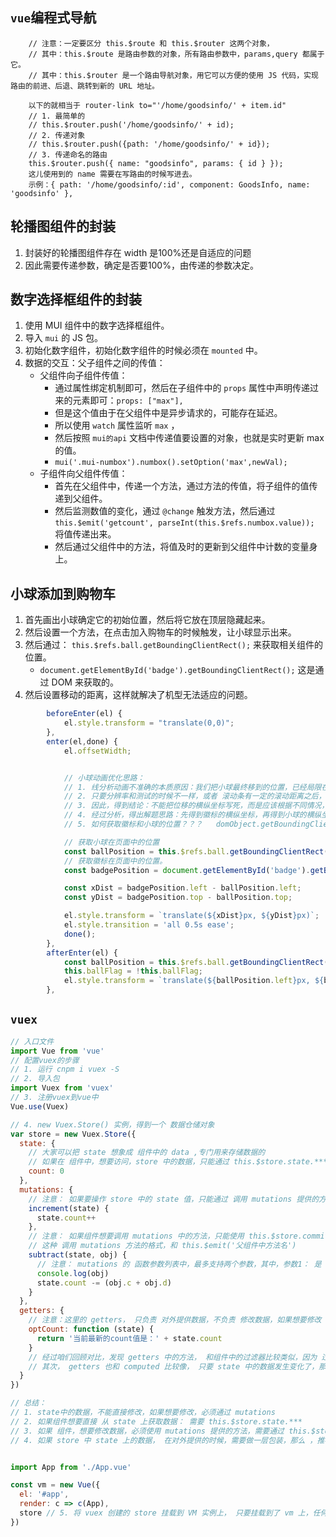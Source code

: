 ## `vue`编程式导航

```text
    // 注意：一定要区分 this.$route 和 this.$router 这两个对象，
    // 其中：this.$route 是路由参数的对象，所有路由参数中，params,query 都属于它。
    // 其中：this.$router 是一个路由导航对象，用它可以方便的使用 JS 代码，实现路由的前进、后退、跳转到新的 URL 地址。

	以下的就相当于 router-link to="'/home/goodsinfo/' + item.id"
    // 1. 最简单的
    // this.$router.push('/home/goodsinfo/' + id);
    // 2. 传递对象
    // this.$router.push({path: '/home/goodsinfo/' + id});
    // 3. 传递命名的路由
    this.$router.push({ name: "goodsinfo", params: { id } });
    这儿使用到的 name 需要在写路由的时候写进去。
    示例：{ path: '/home/goodsinfo/:id', component: GoodsInfo, name: 'goodsinfo' },

```

## 轮播图组件的封装

1. 封装好的轮播图组件存在 width 是100%还是自适应的问题
2. 因此需要传递参数，确定是否要100%，由传递的参数决定。

## 数字选择框组件的封装

1. 使用 MUI 组件中的数字选择框组件。
2. 导入 `mui` 的 JS 包。
3. 初始化数字组件，初始化数字组件的时候必须在 `mounted` 中。
4. 数据的交互：父子组件之间的传值：
	+ 父组件向子组件传值：
		- 通过属性绑定机制即可，然后在子组件中的 `props` 属性中声明传递过来的元素即可：`props: ["max"],`
		- 但是这个值由于在父组件中是异步请求的，可能存在延迟。
		- 所以使用 `watch` 属性监听 `max` ，
		- 然后按照 `mui的api` 文档中传递值要设置的对象，也就是实时更新 max 的值。
		- `mui('.mui-numbox').numbox().setOption('max',newVal);`
	+ 子组件向父组件传值：
		- 首先在父组件中，传递一个方法，通过方法的传值，将子组件的值传递到父组件。
		- 然后监测数值的变化，通过 `@change` 触发方法，然后通过 `this.$emit('getcount', parseInt(this.$refs.numbox.value));` 将值传递出来。
		- 然后通过父组件中的方法，将值及时的更新到父组件中计数的变量身上。

## 小球添加到购物车

1. 首先画出小球确定它的初始位置，然后将它放在顶层隐藏起来。
2. 然后设置一个方法，在点击加入购物车的时候触发，让小球显示出来。
3. 然后通过： `this.$refs.ball.getBoundingClientRect();` 来获取相关组件的位置。
	+ `document.getElementById('badge').getBoundingClientRect();` 这是通过 DOM 来获取的。
4. 然后设置移动的距离，这样就解决了机型无法适应的问题。

```javascript
		beforeEnter(el) {
			el.style.transform = "translate(0,0)";
		},
		enter(el,done) {
			el.offsetWidth;


			// 小球动画优化思路：
			// 1. 线分析动画不准确的本质原因：我们把小球最终移到的位置，已经局限在了某一分辨率下的滚动条为滚动的情况下；
			// 2. 只要分辨率和测试的时候不一样，或者 滚动条有一定的滚动距离之后，问题就出现了；
			// 3. 因此，得到结论：不能把位移的横纵坐标写死，而是应该根据不同情况，动态计算这个坐标值。
			// 4. 经过分析，得出解题思路：先得到徽标的横纵坐标，再得到小球的横纵坐标，然后让 y 值求差，x 值也求差，得到的结果，就是横纵坐标要位移的距离
			// 5. 如何获取徽标和小球的位置？？？   domObject.getBoundingClientRect()

			// 获取小球在页面中的位置
			const ballPosition = this.$refs.ball.getBoundingClientRect();
			// 获取徽标在页面中的位置。
			const badgePosition = document.getElementById('badge').getBoundingClientRect();

			const xDist = badgePosition.left - ballPosition.left;
			const yDist = badgePosition.top - ballPosition.top;

			el.style.transform = `translate(${xDist}px, ${yDist}px)`;
			el.style.transition = 'all 0.5s ease';
			done();
		},
		afterEnter(el) {
			const ballPosition = this.$refs.ball.getBoundingClientRect();
			this.ballFlag = !this.ballFlag;
			el.style.transform = `translate(${ballPosition.left}px, ${ballPosition.top}px)`;
		},
```

## `vuex`

```javascript
// 入口文件
import Vue from 'vue'
// 配置vuex的步骤
// 1. 运行 cnpm i vuex -S 
// 2. 导入包
import Vuex from 'vuex'
// 3. 注册vuex到vue中
Vue.use(Vuex)

// 4. new Vuex.Store() 实例，得到一个 数据仓储对象
var store = new Vuex.Store({
  state: {
    // 大家可以把 state 想象成 组件中的 data ,专门用来存储数据的
    // 如果在 组件中，想要访问，store 中的数据，只能通过 this.$store.state.*** 来访问
    count: 0
  },
  mutations: {
    // 注意： 如果要操作 store 中的 state 值，只能通过 调用 mutations 提供的方法，才能操作对应的数据，不推荐直接操作 state 中的数据，因为 万一导致了数据的紊乱，不能快速定位到错误的原因，因为，每个组件都可能有操作数据的方法；
    increment(state) {
      state.count++
    },
    // 注意： 如果组件想要调用 mutations 中的方法，只能使用 this.$store.commit('方法名')
    // 这种 调用 mutations 方法的格式，和 this.$emit('父组件中方法名')
    subtract(state, obj) {
      // 注意： mutations 的 函数参数列表中，最多支持两个参数，其中，参数1： 是 state 状态； 参数2： 通过 commit 提交过来的参数；
      console.log(obj)
      state.count -= (obj.c + obj.d)
    }
  },
  getters: {
    // 注意：这里的 getters， 只负责 对外提供数据，不负责 修改数据，如果想要修改 state 中的数据，请 去找 mutations
    optCount: function (state) {
      return '当前最新的count值是：' + state.count
    }
    // 经过咱们回顾对比，发现 getters 中的方法， 和组件中的过滤器比较类似，因为 过滤器和 getters 都没有修改原数据， 都是把原数据做了一层包装，提供给了 调用者；
    // 其次， getters 也和 computed 比较像， 只要 state 中的数据发生变化了，那么，如果 getters 正好也引用了这个数据，那么 就会立即触发 getters 的重新求值；
  }
})

// 总结：
// 1. state中的数据，不能直接修改，如果想要修改，必须通过 mutations
// 2. 如果组件想要直接 从 state 上获取数据： 需要 this.$store.state.***
// 3. 如果 组件，想要修改数据，必须使用 mutations 提供的方法，需要通过 this.$store.commit('方法的名称'， 唯一的一个参数)
// 4. 如果 store 中 state 上的数据， 在对外提供的时候，需要做一层包装，那么 ，推荐使用 getters, 如果需要使用 getters ,则用 this.$store.getters.***


import App from './App.vue'

const vm = new Vue({
  el: '#app',
  render: c => c(App),
  store // 5. 将 vuex 创建的 store 挂载到 VM 实例上， 只要挂载到了 vm 上，任何组件都能使用 store 来存取数据
})
```